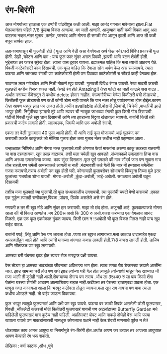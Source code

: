# रंग-बिरंगी

आज मोगर्याच्या झाडाला एक टप्पोरी पांढरीशुभ्र कळी आली. माझा आनंद गगनात मावेनासा झाला.Flat  घेतल्यानंतर पहिले 7/8 कुंड्या विकत आणल्या. मग माती आणली. आयुष्यात माती कधी विकत आणू अस वाटलच नव्हत.नंतर गुलाब ,कण्हेर ,जास्वंद आणि मोगरा  ही सगळी रोप आणून झाली आणि आज ती कळी बघून सार्थक झाल.

लहानपणापासून मी फूलवेडी होते ( फूल आणि वेडी असा वेगवेगळा अर्थ घेऊ नये).घरी विविध प्रकारची फूल होती. डेझी ,क्रोटन  आणि पाम : याच फूल फार सुंदर असत.पिवळी ,झापरी आणि बटण शेवंती होती. भुईचाफा तर फारच सुरेख होता. त्याचा वास दूरवर यायचा. ब्रह्मकमळ पाहिल कि मला त्याची आठवण येते. पिवळी काटेकोरांटी काय दिसायची. एक फूल वाहिल कि देवाला सोन अर्पण केल अस समजायचे. त्यात पांढऱ्या आणि जांभळ्या रंगाची पण काटेकोरांटी होती पण पिवळ्या काटेकोरांटी च सौंदर्य काही वेगळच होत. 

श्रावणात लाल  गणेशवेल आणि निळी  गोकर्ण खूप यायची. गुलछडी विविध रंगात यायची.  रेखा मावशी कडची गुलछडी कधीच विसरु शकत नाही. केवढे रंग होते Amazing!! तेव्हा फोटो का नाही काढले अस वाटत . अर्थात मनाच्या कँमेरातून ते कधीच delete होणार नाहीत. मंगळागौरीच्या वेळेस कितीतरी पत्री तोडायचो , कितीतरी फूल तोडायचो पण कधी कोणी डोस नाही पाजले कि पान नका तोडू पर्यावरणाचा र्हास होईल.कारण तेव्हा आपण भरपूर झाड पण लावत  होतो .जमीन available होती.बोराची ,लिबांची, चिंचेची ,बाभळीची झाडे भरपूर होती. निर्गुडीच्या झाडाचे तूरे आणि त्यावर ची नाजूक जांभळ्या रंगाची फुल किती गोड दिसायची. घंटीची पिवळी फुले खूप छान दिसायची आणि त्या झाडाच्या बिट्टया खेळायला घ्यायचो. बाबांनी किती तरी प्रकारची कर्दळ लावली होती. लालभडक, पिवळी आणि एक अबोली रंगाची. 

एकदा तर वेली गुलाबाला 40 फूल आली होती. मी आणि ताई फूल मोजायचो.आई गुलकंद पण करायची.फडके काकूंकडे जो मोतिया गुलाब होता तसा  गुलाब नंतर कधीच  नाही पहाण्यात आला .

उन्हाळ्यात निशिगंध आणि मोगरा मस्त फुलायचे.रात्री अंगणात फेर्या मारतांना अरुणा काकू कडच्या रातराणी चा वास दरवळायचा. खूप प्रसन्न वाटायच. तशी मला चमेली खूप आवडते .संध्याकाळी उमलतांना तिचा वास आणि अरध्या उमललेल्या कळ्या. काय सुंदर दिसतात .फूल पूर्ण उमलले की मात्र सौंदर्य जात पण सुवास मात्र तोच राहतो.पण चमेली आमच्याकडे लागली च नाही .मंदामावशी कडे गेली कि मात्र मी हमखास चमेलीचा गजरा करायची.तसच अबोली पण खूप होती घरी. कोणत्याही फुलाबरोबर शोभायची किंबहुना तिच्या मुळे इतर फुलांच्या गजर्याला शोभा यायची. मोगरा-अबोली ,कुंदा-अबोली, जाई-अबोली. सगळ्यात अबोली उठून दिसायची

तशीच मजा गुलबक्षी च्या फुलांची.ती फूल संध्याकाळीच उगवायची. त्या फुलांची चपटी वेणी करायचो .एकात एक गुफुंन.त्यातही राणीकलर,पिवळा ,पांढरा, ठिपके असलेले असे रंग होते.

गणपती त तर मी खुप मोठे आणि सुंदर हार करायची. माझा तो छंद होता. अजूनही आहे. फुलवाल्याकडे मोगरा आला की मी विकत आणतेच .मग 200रू असो कि 300 रु असो.गजरा करण्यात एक वेगळाच आनंद मिळतो. एक एक फूल एकमेकात गुंफत जायच. किती छान न !!अबोली ची फूल विकत मिळत नाही याच खूप वाईट वाटत.

बाबांनी पपई ,लिंबू आणि पेरू पण लावला होता .पपया तर खूपच लागायच्या.मला आठवत दादासाहेब एकदा अमरावतीहून आले होते आणि त्यांनी मागच्या अंगणात कणस लावली होती.7/8 कणस लागली होती. डाळिंब आणि सीताफळ पण खूप लागायची.

आमच्या घरी उंबराच झाड होत.त्यावर रोज भारद्वाज पक्षी यायचा.

पेरू तोडण हा आमच्या भावडांच्या जीवनाचा अविभाज्य भाग होता. त्याच सगळ श्रेय शेजारच्या कापसे आजींना जात. झाड आमच्या घरी होत पण अर्ध झाड त्यांच्या घरी गेल होत त्यामुळे त्यांच्याशी भांडून पेरू खाण्यात जी मजा आली ती कुठेही नाही आली.शेवग्याच्या शेंगाच पण तसच .औंध ला 35/40 रु ला पाव किलो शेंगा घेतांना घरच्या शेंगांची आठवण आल्याशिवाय राहात नाही.कढीपत्ता तर पेरुच्या झाडाएवढा वाढला होता. एक माणूस गवत कापायला आला कि भरपूर कढीपत्ता तोडून न्यायचा.मला खूप राग यायचा पण बाबा त्याला कधीच ओरडले नाही. तो बाहेर जाऊन विकायचा.

फुल भरपूर त्यामुळे फुलपाखरं आणि पक्षी पण खूप यायचे. पांढऱ्या वर काळी ठिपके असलेली छोटी फूलपाखर, पिवळी ,चाँकलेटी कलरची मोठी कितीतरी फुलपाखरं यायची पण अटलांटाच्या Butterfly Garden मधे पाहिलेली फुलपाखरं मात्र कुठेच नाही पाहिली. अप्रतिमच!! पोपट आणि माकडे दोघेही पेरू आणि पपया खायला यायचे पण माकडांसारखी नासधूस कोणत्याच पक्षाने नाही केल.शेवटी माणसाचे पूर्वज न ते!!

थोडक्यात काय आमच आयुष्य या निसर्गामुळे रंग-बिरंगी होत.अर्थात आपण जर ठरवल तर आपल्या आयुष्यात आपण केव्हाही रंग भरू शकतो.

लेखिका : वर्षा फाटक ,औंध ,पुणे
